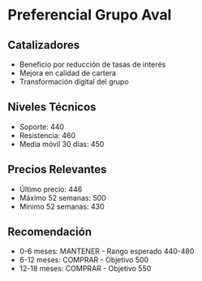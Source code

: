 # Preferencial Grupo Aval

## Catalizadores

- Beneficio por reducción de tasas de interés
- Mejora en calidad de cartera
- Transformación digital del grupo

## Niveles Técnicos

- Soporte: 440
- Resistencia: 460
- Media móvil 30 días: 450

## Precios Relevantes

- Último precio: 446
- Máximo 52 semanas: 500
- Mínimo 52 semanas: 430

## Recomendación

- 0-6 meses: MANTENER - Rango esperado 440-480
- 6-12 meses: COMPRAR - Objetivo 500
- 12-18 meses: COMPRAR - Objetivo 550
